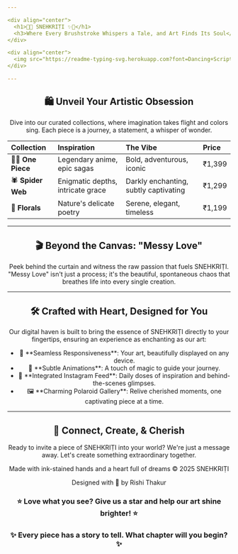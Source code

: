 ```yaml
---

<div align="center">
  <h1>🎨✨ SNEHKRIṬI ✨🎨</h1>
  <h3>Where Every Brushstroke Whispers a Tale, and Art Finds Its Soul</h3>
</div>

<div align="center">
  <img src="https://readme-typing-svg.herokuapp.com?font=Dancing+Script&size=25&duration=3000&pause=1000&color=D4A373&center=true&vCenter=true&width=500&lines=Beautiful+chaos+awaits...;Ink+spills+create+magic;Every+piece+has+a+soul" alt="Typing Animation"/>
</div>

---
```


<div align="center">
  <h2>🛍️ Unveil Your Artistic Obsession</h2>
  <p>Dive into our curated collections, where imagination takes flight and colors sing. Each piece is a journey, a statement, a whisper of wonder.</p>
</div>

| Collection          | Inspiration                   | The Vibe                     | Price     |
| :------------------ | :---------------------------- | :--------------------------- | :-------- |
| 🏴‍☠️ **One Piece** | Legendary anime, epic sagas   | Bold, adventurous, iconic     | ₹1,399    |
| 🕷️ **Spider Web** | Enigmatic depths, intricate grace | Darkly enchanting, subtly captivating | ₹1,299    |
| 🌸 **Florals** | Nature's delicate poetry      | Serene, elegant, timeless     | ₹1,199    |

---

<div align="center">
  <h2>🎬 Beyond the Canvas: "Messy Love"</h2>
  <p>Peek behind the curtain and witness the raw passion that fuels SNEHKRIṬI. "Messy Love" isn't just a process; it's the beautiful, spontaneous chaos that breathes life into every single creation.</p>
</div>

---

<div align="center">
  <h2>🛠️ Crafted with Heart, Designed for You</h2>
  <p>Our digital haven is built to bring the essence of SNEHKRIṬI directly to your fingertips, ensuring an experience as enchanting as our art:</p>
  <ul>
    <li>📱 **Seamless Responsiveness**: Your art, beautifully displayed on any device.</li>
    <li>🎨 **Subtle Animations**: A touch of magic to guide your journey.</li>
    <li>📸 **Integrated Instagram Feed**: Daily doses of inspiration and behind-the-scenes glimpses.</li>
    <li>🖼️ **Charming Polaroid Gallery**: Relive cherished moments, one captivating piece at a time.</li>
  </ul>
</div>

---

<div align="center">
  <h2>📱 Connect, Create, & Cherish</h2>
  <p>Ready to invite a piece of SNEHKRIṬI into your world? We're just a message away. Let's create something extraordinary together.</p>
  <p>Made with ink-stained hands and a heart full of dreams © 2025 SNEHKRIṬI</p>
  <p>Designed with 💜 by Rishi Thakur</p>

  <h3>⭐ Love what you see? Give us a star and help our art shine brighter! ⭐</h3>
  <h3>✨ Every piece has a story to tell. What chapter will you begin? ✨</h3>
</div>
